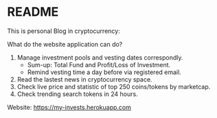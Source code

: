 # README

This is personal Blog in cryptocurrency:

What do the website application can do?

1. Manage investment pools and vesting dates correspondly.
   - Sum-up: Total Fund and Profit/Loss of Investment.
   - Remind vesting time a day before via registered email.
2. Read the lastest news in cryptocurrency space.
3. Check live price and statistic of top 250 coins/tokens by marketcap.
4. Check trending search tokens in 24 hours.

Website: https://my-invests.herokuapp.com

